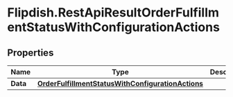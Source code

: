# Flipdish.RestApiResultOrderFulfillmentStatusWithConfigurationActions

## Properties

Name | Type | Description | Notes
------------ | ------------- | ------------- | -------------
**Data** | [**OrderFulfillmentStatusWithConfigurationActions**](OrderFulfillmentStatusWithConfigurationActions.md) |  | 


